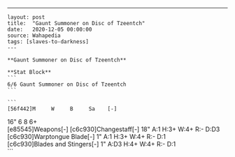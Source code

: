 ---
    layout: post
    title:  "Gaunt Summoner on Disc of Tzeentch"
    date:   2020-12-05 00:00:00
    source: Wahapedia
    tags: [slaves-to-darkness]
    ---
    
    **Gaunt Summoner on Disc of Tzeentch**
    
    **Stat Block**
    ```
    6/6 Gaunt Summoner on Disc of Tzeentch
    ```
    
    ```
    [56f442]M     W     B     Sa    [-]
16"   6     8     6+    
[e85545]Weapons[-]
[c6c930]Changestaff[-]
18"    A:1    H:3+   W:4+   R:-    D:D3  
[c6c930]Warptongue Blade[-]
1"     A:1    H:3+   W:4+   R:-    D:1   
[c6c930]Blades and Stingers[-]
1"     A:D3   H:4+   W:4+   R:-    D:1   
    ```
    
    
    